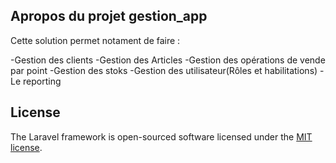 

## Apropos du projet gestion_app

Cette solution permet notament de faire :

-Gestion des clients
-Gestion des Articles 
-Gestion des opérations de vende par point
-Gestion des stoks
-Gestion des utilisateur(Rôles et habilitations)
-Le reporting
## License

The Laravel framework is open-sourced software licensed under the [MIT license](https://opensource.org/licenses/MIT).
